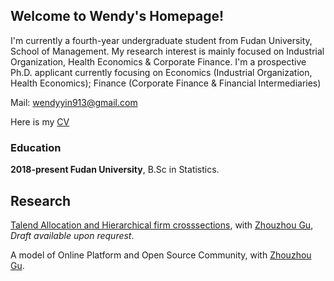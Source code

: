 ## Welcome to Wendy's Homepage!

I'm currently a fourth-year undergraduate student from Fudan University, School of Management. My research interest is mainly focused on Industrial Organization, Health Economics & Corporate Finance. I'm a prospective Ph.D. applicant currently focusing on Economics (Industrial Organization, Health Economics); Finance (Corporate Finance & Financial Intermediaries)
  
Mail: <wendyyin913@gmail.com>

Here is my [CV](/Wenyi_CV.pdf)


### Education
**2018-present Fudan University**, B.Sc in Statistics.



## Research
  
[Talend Allocation and Hierarchical firm crosssections](), with [Zhouzhou Gu](), _Draft available upon requrest_. 

A model of Online Platform and Open Source Community, with [Zhouzhou Gu]().

